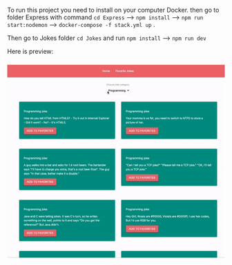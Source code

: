 To run  this project you need to install on your computer Docker.
then go to folder Express with command `cd Express` -->  `npm install` -->  `npm run start:nodemon` -->  `docker-compose -f stack.yml up` .

Then go to Jokes folder `cd Jokes` and run `npm install` --> `npm run dev`

Here is preview: 

![ Alt text](Joke.gif)

